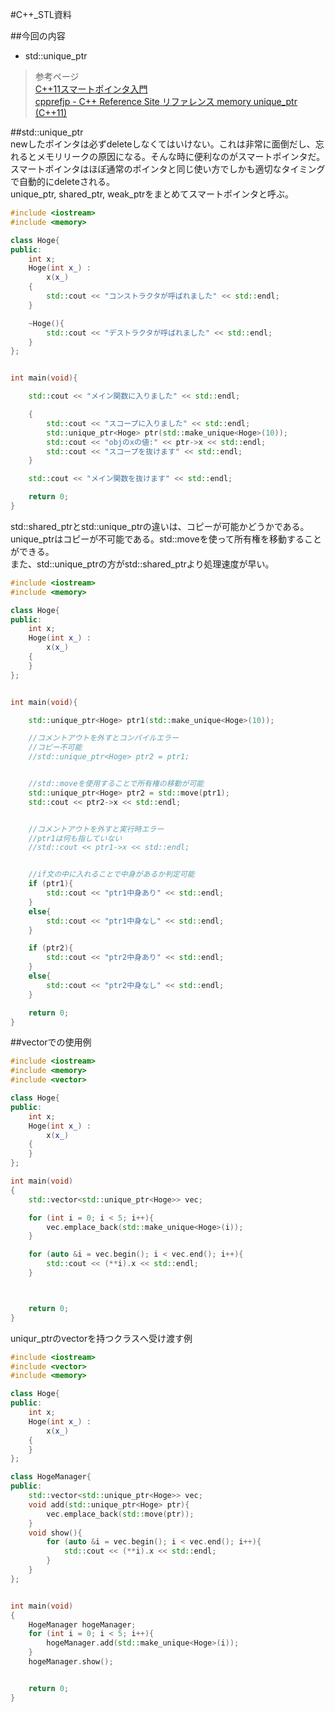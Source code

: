 #C++_STL資料  

##今回の内容
* std::unique_ptr

>参考ページ   
>[C++11スマートポインタ入門](http://qiita.com/hmito/items/db3b14917120b285112f)  
>[cpprefjp - C++ Reference Site リファレンス memory unique_ptr (C++11)](http://cpprefjp.github.io/reference/memory/unique_ptr.html) 


##std::unique_ptr  
newしたポインタは必ずdeleteしなくてはいけない。これは非常に面倒だし、忘れるとメモリリークの原因になる。そんな時に便利なのがスマートポインタだ。
スマートポインタはほぼ通常のポインタと同じ使い方でしかも適切なタイミングで自動的にdeleteされる。  
unique\_ptr, shared\_ptr, weak\_ptrをまとめてスマートポインタと呼ぶ。  


```cpp
#include <iostream>
#include <memory>

class Hoge{
public:
	int x;
	Hoge(int x_) :
		x(x_)
	{
		std::cout << "コンストラクタが呼ばれました" << std::endl;
	}

	~Hoge(){
		std::cout << "デストラクタが呼ばれました" << std::endl;
	}
};


int main(void){

	std::cout << "メイン関数に入りました" << std::endl;

	{
		std::cout << "スコープに入りました" << std::endl;
		std::unique_ptr<Hoge> ptr(std::make_unique<Hoge>(10));
		std::cout << "objのxの値:" << ptr->x << std::endl;
		std::cout << "スコープを抜けます" << std::endl;
	}

	std::cout << "メイン関数を抜けます" << std::endl;

	return 0;
}
```

std::shared\_ptrとstd::unique\_ptrの違いは、コピーが可能かどうかである。  
unique\_ptrはコピーが不可能である。std::moveを使って所有権を移動することができる。  
また、std::unique\_ptrの方がstd::shared\_ptrより処理速度が早い。  

```cpp
#include <iostream>
#include <memory>

class Hoge{
public:
	int x;
	Hoge(int x_) :
		x(x_)
	{
	}
};


int main(void){

	std::unique_ptr<Hoge> ptr1(std::make_unique<Hoge>(10));

	//コメントアウトを外すとコンパイルエラー
	//コピー不可能
	//std::unique_ptr<Hoge> ptr2 = ptr1;


	//std::moveを使用することで所有権の移動が可能
	std::unique_ptr<Hoge> ptr2 = std::move(ptr1);
	std::cout << ptr2->x << std::endl;


	//コメントアウトを外すと実行時エラー
	//ptr1は何も指していない
	//std::cout << ptr1->x << std::endl;


	//if文の中に入れることで中身があるか判定可能
	if (ptr1){
		std::cout << "ptr1中身あり" << std::endl;
	}
	else{
		std::cout << "ptr1中身なし" << std::endl;
	}

	if (ptr2){
		std::cout << "ptr2中身あり" << std::endl;
	}
	else{
		std::cout << "ptr2中身なし" << std::endl;
	}

	return 0;
}

```



##vectorでの使用例  

```cpp
#include <iostream>
#include <memory>
#include <vector>

class Hoge{
public:
	int x;
	Hoge(int x_) :
		x(x_)
	{
	}
};

int main(void)
{
	std::vector<std::unique_ptr<Hoge>> vec;

	for (int i = 0; i < 5; i++){
		vec.emplace_back(std::make_unique<Hoge>(i));
	}

	for (auto &i = vec.begin(); i < vec.end(); i++){
		std::cout << (**i).x << std::endl;
	}



	return 0;
}
```


uniqur_ptrのvectorを持つクラスへ受け渡す例
```cpp
#include <iostream>
#include <vector>
#include <memory>

class Hoge{
public:
	int x;
	Hoge(int x_) :
		x(x_)
	{
	}
};

class HogeManager{
public:
	std::vector<std::unique_ptr<Hoge>> vec;
	void add(std::unique_ptr<Hoge> ptr){
		vec.emplace_back(std::move(ptr));
	}
	void show(){
		for (auto &i = vec.begin(); i < vec.end(); i++){
			std::cout << (**i).x << std::endl;
		}
	}
};


int main(void)
{
	HogeManager hogeManager;
	for (int i = 0; i < 5; i++){
		hogeManager.add(std::make_unique<Hoge>(i));
	}
	hogeManager.show();


	return 0;
}
```

